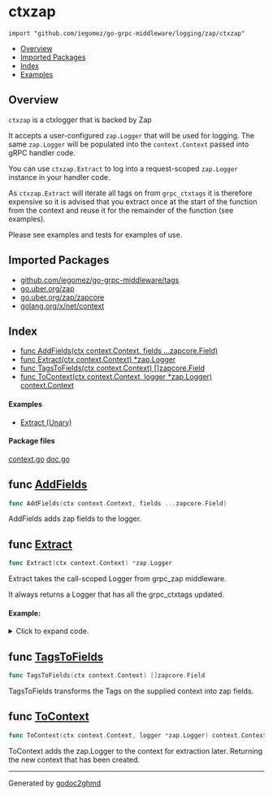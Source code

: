 # ctxzap
`import "github.com/iegomez/go-grpc-middleware/logging/zap/ctxzap"`

* [Overview](#pkg-overview)
* [Imported Packages](#pkg-imports)
* [Index](#pkg-index)
* [Examples](#pkg-examples)

## <a name="pkg-overview">Overview</a>
`ctxzap` is a ctxlogger that is backed by Zap

It accepts a user-configured `zap.Logger` that will be used for logging. The same `zap.Logger` will
be populated into the `context.Context` passed into gRPC handler code.

You can use `ctxzap.Extract` to log into a request-scoped `zap.Logger` instance in your handler code.

As `ctxzap.Extract` will iterate all tags on from `grpc_ctxtags` it is therefore expensive so it is advised that you
extract once at the start of the function from the context and reuse it for the remainder of the function (see examples).

Please see examples and tests for examples of use.

## <a name="pkg-imports">Imported Packages</a>

- [github.com/iegomez/go-grpc-middleware/tags](./../../../tags)
- [go.uber.org/zap](https://godoc.org/go.uber.org/zap)
- [go.uber.org/zap/zapcore](https://godoc.org/go.uber.org/zap/zapcore)
- [golang.org/x/net/context](https://godoc.org/golang.org/x/net/context)

## <a name="pkg-index">Index</a>
* [func AddFields(ctx context.Context, fields ...zapcore.Field)](#AddFields)
* [func Extract(ctx context.Context) \*zap.Logger](#Extract)
* [func TagsToFields(ctx context.Context) []zapcore.Field](#TagsToFields)
* [func ToContext(ctx context.Context, logger \*zap.Logger) context.Context](#ToContext)

#### <a name="pkg-examples">Examples</a>
* [Extract (Unary)](#example_Extract_unary)

#### <a name="pkg-files">Package files</a>
[context.go](./context.go) [doc.go](./doc.go) 

## <a name="AddFields">func</a> [AddFields](./context.go#L23)
``` go
func AddFields(ctx context.Context, fields ...zapcore.Field)
```
AddFields adds zap fields to the logger.

## <a name="Extract">func</a> [Extract](./context.go#L35)
``` go
func Extract(ctx context.Context) *zap.Logger
```
Extract takes the call-scoped Logger from grpc_zap middleware.

It always returns a Logger that has all the grpc_ctxtags updated.

#### Example:

<details>
<summary>Click to expand code.</summary>

```go
package ctxzap_test

import (
    "context"

    "github.com/iegomez/go-grpc-middleware/logging/zap/ctxzap"
    "github.com/iegomez/go-grpc-middleware/tags"
    pb_testproto "github.com/iegomez/go-grpc-middleware/testing/testproto"
    "go.uber.org/zap"
)

var zapLogger *zap.Logger

// Simple unary handler that adds custom fields to the requests's context. These will be used for all log statements.
func ExampleExtract_unary() {
    _ = func(ctx context.Context, ping *pb_testproto.PingRequest) (*pb_testproto.PingResponse, error) {
        // Add fields the ctxtags of the request which will be added to all extracted loggers.
        grpc_ctxtags.Extract(ctx).Set("custom_tags.string", "something").Set("custom_tags.int", 1337)

        // Extract a single request-scoped zap.Logger and log messages.
        l := ctxzap.Extract(ctx)
        l.Info("some ping")
        l.Info("another ping")
        return &pb_testproto.PingResponse{Value: ping.Value}, nil
    }
}
```

</details>

## <a name="TagsToFields">func</a> [TagsToFields](./context.go#L48)
``` go
func TagsToFields(ctx context.Context) []zapcore.Field
```
TagsToFields transforms the Tags on the supplied context into zap fields.

## <a name="ToContext">func</a> [ToContext](./context.go#L59)
``` go
func ToContext(ctx context.Context, logger *zap.Logger) context.Context
```
ToContext adds the zap.Logger to the context for extraction later.
Returning the new context that has been created.

- - -
Generated by [godoc2ghmd](https://github.com/GandalfUK/godoc2ghmd)